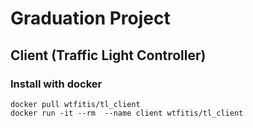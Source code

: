 # Graduation Project

## Client (Traffic Light Controller)

### Install with docker

```
docker pull wtfitis/tl_client  
docker run -it --rm  --name client wtfitis/tl_client
```
